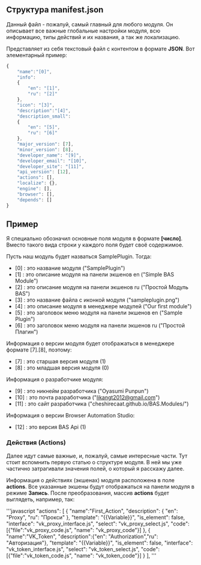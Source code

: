 ## Структура manifest.json

Данный файл - пожалуй, самый главный для любого модуля. 
Он описывает все важные глобальные настройки модуля, всю информацию, типы действий и их названия, а так же локализацию.

Представляет из себя текстовый файл с контентом в формате **JSON**. Вот элементарный пример:

```javascript
{
	"name":"[0]",
	"info":
	{
		"en": "[1]", 
		"ru": "[2]"
	},
	"icon": "[3]",
	"description":"[4]",
	"description_small":
	{
		"en": "[5]", 
		"ru": "[6]"
	},
	"major_version": [7],
	"minor_version": [8],
	"developer_name": "[9]", 
	"developer_email": "[10]", 
	"developer_site": "[11]",
	"api_version": [12],
	"actions": [],
	"localize": {},
	"engine": [],
	"browser": [],
	"depends": []	
}
```

## Пример

Я специально обозначил основные поля модуля в формате **[число]**.
Вместо такого вида строки у каждого поля будет своё содержимое.

Пусть наш модуль будет назваться SamplePlugin. Тогда:

- [0] : это название модуля ("SamplePlugin")
- [1] : это описание модуля на панели экшенов en ("Simple BAS Module")
- [2] : это описание модуля на панели экшенов ru ("Простой Модуль BAS")
- [3] : это название файла с иконкой модуля ("sampleplugin.png")
- [4] : это описание модуля в менеджере модулей ("Our first module")
- [5] : это заголовок меню модуля на панели экшенов en ("Sample Plugin") 
- [6] :	это заголовок меню модуля на панели экшенов ru ("Простой Плагин") 

Информация о версии модуля будет отображаться в менеджере формате [7].[8], поэтому:
- [7] : это старшая версия модуля (1)
- [8] : это младшая версия модуля (0)

Информация о разработчике модуля:
- [9] : это никнейм разработчика ("Oyasumi Punpun")
- [10] : это почта разработчика	("likangt2012@gmail.com")
- [11] : это сайт разработчика ("cheshirecaat.github.io/BAS.Modules/")

Информация о версии Browser Automation Studio:
- [12] : это версия BAS Api (1)

### Действия (Actions)

Далее идут самые важные, и, пожалуй, самые интересные части.
Тут стоит вспомнить первую статью о структуре модуля.
В ней мы уже частично затрагивали значения полей, о который я расскажу далее.

Информация о действиях (экшенах) модуля расположена в поле **actions**.
Все указанные экшены будут отображаться на панели модуля в режиме **Запись**.
После преобразования, массив **actions** будет выглядеть, например, так:

'''javascript
	"actions":
	[
		{
			"name":"First_Action",
			"description":
			{
				"en": "Proxy",
				"ru": "Прокси"
			},
			"template": "{{Variable}}",
			"is_element": false,
			"interface": "vk_proxy_interface.js",
			"select": "vk_proxy_select.js",
			"code": [{"file":"vk_proxy_code.js", "name": "vk_proxy_code"}]
		},
		{
			"name":"VK_Token",
			"description":{"en": "Authorization","ru": "Авторизация"},
			"template": "{{Variable}}",
			"is_element": false,
			"interface": "vk_token_interface.js",
			"select": "vk_token_select.js",
			"code": [{"file":"vk_token_code.js", "name": "vk_token_code"}]
		}
	],
'''
